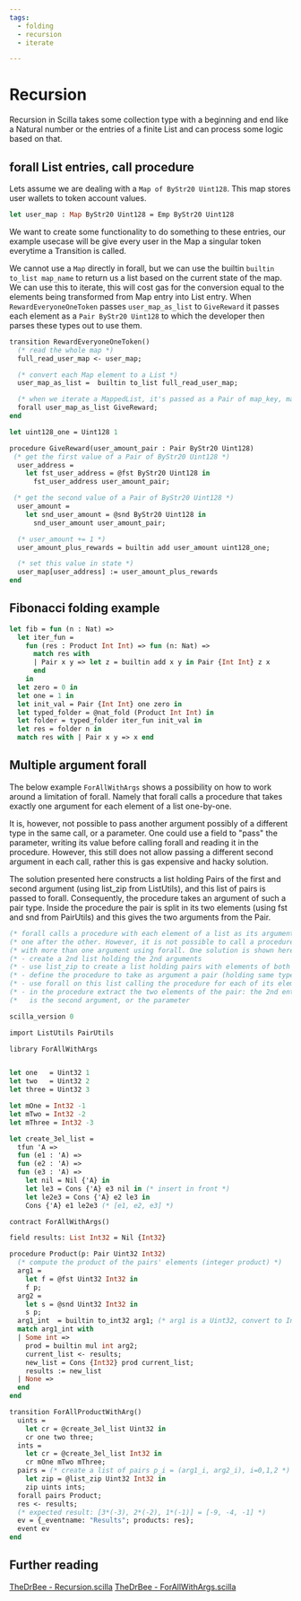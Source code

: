 ```yaml
---
tags:
  - folding
  - recursion
  - iterate

---
```


# Recursion

Recursion in Scilla takes some collection type with a beginning and end like a Natural number or the entries of a finite List and can process some logic based on that.

## forall List entries, call procedure

Lets assume we are dealing with a  ```Map of ByStr20 Uint128```. This map stores user wallets to token account values.

```ocaml
let user_map : Map ByStr20 Uint128 = Emp ByStr20 Uint128
```

We want to create some functionality to do something to these entries, our example usecase will be give every user in the Map a singular token everytime a Transition is called.

We cannot use a ```Map``` directly in forall, but we can use the builtin ```builtin to_list map_name``` to return us a list based on the current state of the map. We can use this to iterate, this will cost gas for the conversion equal to the elements being transformed from Map entry into List entry. When ```RewardEveryoneOneToken``` passes  ```user_map_as_list``` to ```GiveReward``` it passes each element as a ```Pair ByStr20 Uint128``` to which the developer then parses these types out to use them.

```ocaml
transition RewardEveryoneOneToken()
  (* read the whole map *)
  full_read_user_map <- user_map;

  (* convert each Map element to a List *)
  user_map_as_list =  builtin to_list full_read_user_map;

  (* when we iterate a MappedList, it's passed as a Pair of map_key, map_value*)
  forall user_map_as_list GiveReward;
end
```

```ocaml
let uint128_one = Uint128 1

procedure GiveReward(user_amount_pair : Pair ByStr20 Uint128)
 (* get the first value of a Pair of ByStr20 Uint128 *)
  user_address =
    let fst_user_address = @fst ByStr20 Uint128 in
      fst_user_address user_amount_pair;

 (* get the second value of a Pair of ByStr20 Uint128 *)
  user_amount =
    let snd_user_amount = @snd ByStr20 Uint128 in
      snd_user_amount user_amount_pair;

  (* user_amount += 1 *)
  user_amount_plus_rewards = builtin add user_amount uint128_one;

  (* set this value in state *)
  user_map[user_address] := user_amount_plus_rewards
end
```

## Fibonacci folding example

```ocaml
let fib = fun (n : Nat) =>
  let iter_fun =
    fun (res : Product Int Int) => fun (n: Nat) =>
      match res with
      | Pair x y => let z = builtin add x y in Pair {Int Int} z x
      end
    in
  let zero = 0 in
  let one = 1 in
  let init_val = Pair {Int Int} one zero in
  let typed_folder = @nat_fold (Product Int Int) in
  let folder = typed_folder iter_fun init_val in
  let res = folder n in
  match res with | Pair x y => x end
```

## Multiple argument forall

The below example `ForAllWithArgs` shows a possibility on how to work around a limitation of forall. Namely that forall calls a procedure that takes exactly one argument for each element of a list one-by-one. 

It is, however, not possible to pass another argument possibly of a different type in the same call, or a parameter. One could use a field to "pass" the parameter, writing its value before calling forall and reading it in the procedure. However, this still does not allow passing a different second argument in each call, rather this is gas expensive and hacky solution.

The solution presented here constructs a list holding Pairs of the first and second argument (using list_zip from ListUtils), and this list of pairs is passed to forall. Consequently, the procedure takes an argument of such a pair type. Inside the procedure the pair is split in its two elements (using fst and snd from PairUtils) and this gives the two arguments from the Pair.

```ocaml
(* forall calls a procedure with each element of a list as its argument       *)
(* one after the other. However, it is not possible to call a procedure       *)
(* with more than one argument using forall. One solution is shown here:      *)
(* - create a 2nd list holding the 2nd arguments                              *)
(* - use list_zip to create a list holding pairs with elements of both lists  *)
(* - define the procedure to take as argument a pair (holding same types)     *)
(* - use forall on this list calling the procedure for each of its elements   *)
(* - in the procedure extract the two elements of the pair: the 2nd entry     *)
(*   is the second argument, or the parameter                                 *)

scilla_version 0

import ListUtils PairUtils

library ForAllWithArgs


let one   = Uint32 1
let two   = Uint32 2
let three = Uint32 3

let mOne = Int32 -1
let mTwo = Int32 -2
let mThree = Int32 -3

let create_3el_list =
  tfun 'A =>
  fun (e1 : 'A) =>
  fun (e2 : 'A) =>
  fun (e3 : 'A) =>
    let nil = Nil {'A} in
    let le3 = Cons {'A} e3 nil in (* insert in front *)
    let le2e3 = Cons {'A} e2 le3 in
    Cons {'A} e1 le2e3 (* [e1, e2, e3] *)

contract ForAllWithArgs()

field results: List Int32 = Nil {Int32}

procedure Product(p: Pair Uint32 Int32)
  (* compute the product of the pairs' elements (integer product) *)
  arg1 =
    let f = @fst Uint32 Int32 in
    f p;
  arg2 =
    let s = @snd Uint32 Int32 in
    s p;
  arg1_int  = builtin to_int32 arg1; (* arg1 is a Uint32, convert to Int32 *)
  match arg1_int with
  | Some int =>
    prod = builtin mul int arg2;
    current_list <- results;
    new_list = Cons {Int32} prod current_list;
    results := new_list
  | None =>
  end
end

transition ForAllProductWithArg()
  uints =
    let cr = @create_3el_list Uint32 in
    cr one two three;
  ints =
    let cr = @create_3el_list Int32 in
    cr mOne mTwo mThree;
  pairs = (* create a list of pairs p_i = (arg1_i, arg2_i), i=0,1,2 *)
    let zip = @list_zip Uint32 Int32 in
    zip uints ints;
  forall pairs Product;
  res <- results;
  (* expected result: [3*(-3), 2*(-2), 1*(-1)] = [-9, -4, -1] *)
  ev = {_eventname: "Results"; products: res};
  event ev
end
```

## Further reading

[TheDrBee - Recursion.scilla](https://github.com/TheDrBee/oSCILLAtor/blob/main/contracts/Recursion.scilla)
[TheDrBee - ForAllWithArgs.scilla](https://github.com/TheDrBee/oSCILLAtor/blob/main/contracts/ForAllWithArgs.scilla)